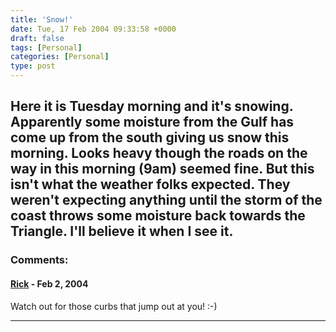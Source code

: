 ```yaml
---
title: 'Snow!'
date: Tue, 17 Feb 2004 09:33:58 +0000
draft: false
tags: [Personal]
categories: [Personal]
type: post
---
```


Here it is Tuesday morning and it's snowing. Apparently some moisture from the Gulf has come up from the south giving us snow this morning. Looks heavy though the roads on the way in this morning (9am) seemed fine. But this isn't what the weather folks expected. They weren't expecting anything until the storm of the coast throws some moisture back towards the Triangle. I'll believe it when I see it.
---
### Comments:
#### [Rick]( "") - <time datetime="2004-02-17 10:28:42">Feb 2, 2004</time>

Watch out for those curbs that jump out at you! :-)
<hr />
